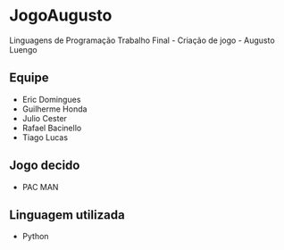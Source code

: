 # JogoAugusto
Linguagens de Programação Trabalho Final - Criação de jogo - Augusto Luengo

## Equipe
- Eric Domingues
- Guilherme Honda
- Julio Cester
- Rafael Bacinello
- Tiago Lucas

## Jogo decido
- PAC MAN

## Linguagem utilizada
- Python
